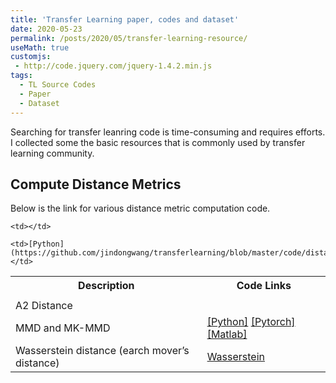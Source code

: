 ```yaml
---
title: 'Transfer Learning paper, codes and dataset'
date: 2020-05-23
permalink: /posts/2020/05/transfer-learning-resource/
useMath: true
customjs:
 - http://code.jquery.com/jquery-1.4.2.min.js
tags:
  - TL Source Codes
  - Paper
  - Dataset
---
```


 Searching for transfer leanring code is time-consuming and requires efforts. I collected some the basic resources
that is commonly used by transfer learning community. 
<!-- This expression: $\vec{F} = \frac{d \vec{p}}{dt} = m \frac{d \vec{v}}{dt} = m \vec{a}$ -->

## Compute Distance Metrics
Below is the link for various distance metric computation code.

 <table style="width:100%">
  <tr>
    <th>Description</th>
    <th>Code Links</th>
  </tr>

  <tr>
    <td></td>
    
    <td></td>
  </tr>
  
  <tr>
    <td>A2 Distance</td>
    
    <td>[Python](https://github.com/jindongwang/transferlearning/blob/master/code/distance/proxy_a_distance.py)</td>
  </tr>
  
  <tr>
  <td>MMD and MK-MMD</td>
 
  <td>
  <a href="https://github.com/jindongwang/transferlearning/blob/master/code/distance/mmd_numpy_sklearn.py" target="_blank">[Python]</a>
  <a href="https://github.com/jindongwang/transferlearning/blob/master/code/distance/mmd_pytorch.py" taget="_blank">[Pytorch]</a>
  <a href="https://github.com/jindongwang/transferlearning/blob/master/code/distance/mmd_matlab.m" target="_blank">[Matlab]</a>
  </td>
  </tr>
  
   <tr>
    <td>Wasserstein distance (earch mover’s distance)</td>
    <td><a href="https://docs.scipy.org/doc/scipy/reference/generated/scipy.stats.wasserstein_distance.html" target="_blank">Wasserstein<a></td>
  </tr>
  
</table> 




